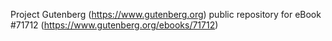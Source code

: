 Project Gutenberg (https://www.gutenberg.org) public repository
for eBook #71712 (https://www.gutenberg.org/ebooks/71712)
